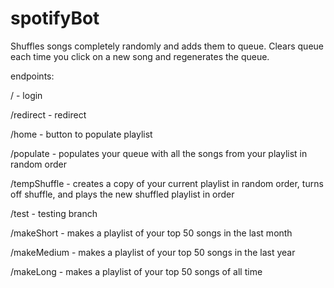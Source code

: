 # spotifyBot
Shuffles songs completely randomly and adds them to queue. Clears queue each time you click on a new song and regenerates the queue.

endpoints:

/ - login

/redirect - redirect

/home - button to populate playlist

/populate - populates your queue with all the songs from your playlist in random order

/tempShuffle - creates a copy of your current playlist in random order, turns off shuffle, and plays the new shuffled playlist in order

/test - testing branch

/makeShort - makes a playlist of your top 50 songs in the last month

/makeMedium - makes a playlist of your top 50 songs in the last year

/makeLong - makes a playlist of your top 50 songs of all time